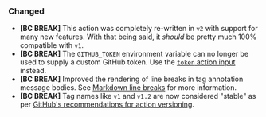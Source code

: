 ### Changed

*   **\[BC BREAK]** This action was completely re-written in `v2` with support for many new features. With that being said, it *should* be pretty much 100% compatible with `v1`.
*   **\[BC BREAK]** The `GITHUB_TOKEN` environment variable can no longer be used to supply a custom GitHub token. Use the [`token` action input][v2.0-token-action-input] instead.
*   **\[BC BREAK]** Improved the rendering of line breaks in tag annotation message bodies. See [Markdown line breaks][v2.0-markdown-line-breaks] for more information.
*   **\[BC BREAK]** Tag names like `v1` and `v1.2` are now considered "stable" as per [GitHub's recommendations for action versioning].

[v2.0-token-action-input]: https://github.lqnt.co/eloquent/github-release-action/tree/v2.0.0#action-inputs

[v2.0-markdown-line-breaks]: https://github.lqnt.co/eloquent/github-release-action/tree/v2.0.0#markdown-line-breaks

[github's recommendations for action versioning]: https://github.lqnt.co/actions/toolkit/blob/%40actions/core%401.1.0/docs/action-versioning.md#recommendations
